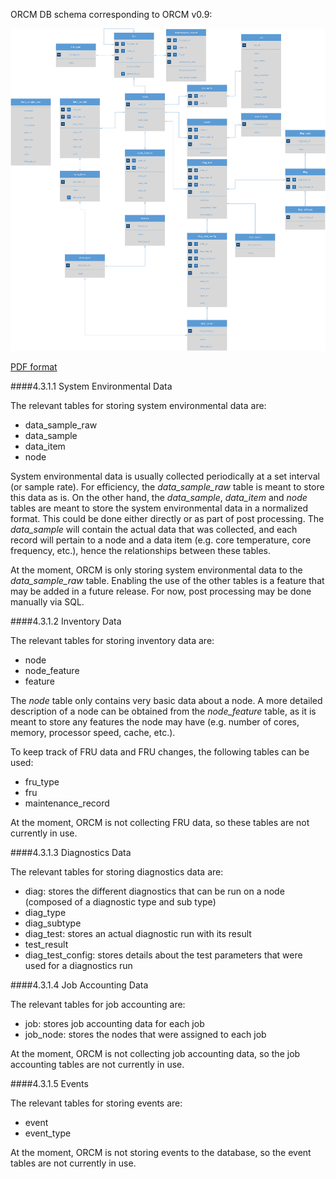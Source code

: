 ORCM DB schema corresponding to ORCM v0.9:

![ORCM DB Schema](4-Developer-Guide/4.3-ORCM-DB-Schema/ORCM-DB-ER-diagram-ORCMv0.9_DBv2.0.png)

[PDF format](https://github.com/intel-ctrlsys/sensys/wiki/4-Developer-Guide/4.3-ORCM-DB-Schema/ORCM-DB-ER-diagram-ORCMv0.9_DBv2.0.pdf)

####4.3.1.1 System Environmental Data

The relevant tables for storing system environmental data are:

* data_sample_raw
* data_sample
* data_item
* node

System environmental data is usually collected periodically at a set interval (or sample rate).  For efficiency, the _data_sample_raw_ table is meant to store this data as is.  On the other hand, the _data_sample_, _data_item_ and _node_ tables are meant to store the system environmental data in a normalized format.  This could be done either directly or as part of post processing.  The _data_sample_ will contain the actual data that was collected, and each record will pertain to a node and a data item (e.g. core temperature, core frequency, etc.), hence the relationships between these tables.

At the moment, ORCM is only storing system environmental data to the _data_sample_raw_ table.  Enabling the use of the other tables is a feature that may be added in a future release.  For now, post processing may be done manually via SQL.

####4.3.1.2 Inventory Data

The relevant tables for storing inventory data are:

* node
* node_feature
* feature

The _node_ table only contains very basic data about a node.  A more detailed description of a node can be obtained from the _node_feature_ table, as it is meant to store any features the node may have (e.g. number of cores, memory, processor speed, cache, etc.).

To keep track of FRU data and FRU changes, the following tables can be used:

* fru_type
* fru
* maintenance_record

At the moment, ORCM is not collecting FRU data, so these tables are not currently in use.

####4.3.1.3 Diagnostics Data

The relevant tables for storing diagnostics data are:

* diag: stores the different diagnostics that can be run on a node (composed of a diagnostic type and sub type)
* diag_type
* diag_subtype
* diag_test: stores an actual diagnostic run with its result
* test_result
* diag_test_config: stores details about the test parameters that were used for a diagnostics run

####4.3.1.4 Job Accounting Data

The relevant tables for job accounting are:

* job: stores job accounting data for each job
* job_node: stores the nodes that were assigned to each job

At the moment, ORCM is not collecting job accounting data, so the job accounting tables are not currently in use.

####4.3.1.5 Events

The relevant tables for storing events are:

* event
* event_type

At the moment, ORCM is not storing events to the database, so the event tables are not currently in use.
